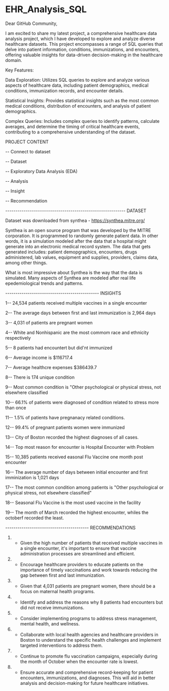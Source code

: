 # EHR_Analysis_SQL

Dear GitHub Community,

I am excited to share my latest project, a comprehensive healthcare data analysis project, which I have developed to explore and analyze diverse healthcare datasets. This project encompasses a range of SQL queries that delve into patient information, conditions, immunizations, and encounters, offering valuable insights for data-driven decision-making in the healthcare domain.

Key Features:

Data Exploration: Utilizes SQL queries to explore and analyze various aspects of healthcare data, including patient demographics, medical conditions, immunization records, and encounter details.

Statistical Insights: Provides statistical insights such as the most common medical conditions, distribution of encounters, and analysis of patient demographics.

Complex Queries: Includes complex queries to identify patterns, calculate averages, and determine the timing of critical healthcare events, contributing to a comprehensive understanding of the dataset.


PROJECT CONTENT

-- Connect to dataset

-- Dataset
  
-- Exploratory Data Analysis (EDA)

-- Analysis

-- Insight

-- Recommendation



----------------------------------------------------------- DATASET 


Dataset was downloaded from synthea - https://synthea.mitre.org/

Synthea is an open source program that was developed by the MITRE corporation. It is programmed to randomly generate patient data.
In other words, it is a simulation modeled after the data that a hospital might generate into an electronic medical record system.
The data that gets generated includes: patient demopgraphics, encounters, drugs administered, lab values, equipment and supplies, providers, claims data, among other things.

What is most impressive about Synthea is the way that the data is simulated. Many aspects of Synthea are modeled after real life epedemiological trends and patterns.



---------------------------------------------- INSIGHTS 

1-- 24,534 patients received multiple vaccines in a single encounter


2-- The average days between first and last immunization is 2,964 days


3-- 4,031 of patients are pregnant women


4-- White and Nonhispanic are the most commom race and ethnicity respectively


5-- 8 patients had encountert but did'nt immunized


6-- Average income is $116717.4


7-- Average healthcre expenses $386439.7


8-- There is 174 unique condition


9-- Most common condition is "Other psychological or physical stress, not elsewhere classified


10-- 66.1% of patients were diagnosed of condition related to stress more than once


11-- 1.5% of patients have pregnanacy related conditions.


12-- 99.4% of pregnant patients women were immunized


13-- City of Boston recorded the highest diagnoses of all cases.


14-- Top most reason for encounter  is Hospital Encounter with Problem


15-- 10,385 patients received easonal Flu Vaccine one month post encounter


16-- The average number of days between initial encounter and first imminization is 1,021 days


17-- The most common condition among patients is "Other psychological or physical stress, not elsewhere classified"


18-- Seasonal Flu Vaccine is the most used vaccine in the facility


19-- The month of March recorded the highest encounter, whiles the octoberf recorded the least.






----------------------------------------- RECOMMENDATIONS


1.  - Given the high number of patients that received multiple vaccines in a single encounter, it's important to ensure that vaccine administration processes are streamlined and efficient.
      

2. - Encourage healthcare providers to educate patients on the importance of timely vaccinations and work towards reducing the gap between first and last immunization.


3. - Given that 4,031 patients are pregnant women, there should be a focus on maternal health programs.


4. - Identify and address the reasons why 8 patients had encounters but did not receive immunizations. 


5. - Consider implementing programs to address stress management, mental health, and wellness. 


6. - Collaborate with local health agencies and healthcare providers in Boston to understand the specific health challenges and implement targeted interventions to address them.


7. - Continue to promote flu vaccination campaigns, especially during the month of October when the encounter rate is lowest.


8. - Ensure accurate and comprehensive record-keeping for patient encounters, immunizations, and diagnoses. This will aid in better analysis and decision-making for future healthcare initiatives.

